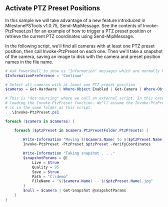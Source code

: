 ## Activate PTZ Preset Positions
In this sample we will take advantage of a new feature introduced in MilestonePSTools v1.0.75,
Send-MipMessage. See the contents of Invoke-PtzPreset.ps1 for an example of how to trigger
a PTZ preset position or retrieve the current PTZ coordinates using Send-MipMessage.

In the following script, we'll find all cameras with at least one PTZ preset position, then
call Invoke-PtzPreset on each one. Then we'll take a snapshot of the camera, saving an image
to disk with the camera and preset position names in the file name.

```powershell
# Ask PowerShell to show us "Information" messages which are normally hidden/ignored
$InformationPreference = 'Continue'

# Select all cameras with at least one PTZ preset position
$cameras = Get-Hardware | Where-Object Enabled | Get-Camera | Where-Object { $_.Enabled -and $_.PtzPresetFolder.PtzPresets.Count -gt 0 }

# This is "dot sourcing" where we call an external script. In this case we're just
# loading the Invoke-PtzPreset function. We'll assume the Invoke-PtzPreset.ps1 file
# is in the same folder as this script.
. .\Invoke-PtzPreset.ps1

foreach ($camera in $cameras) {

    foreach ($ptzPreset in $camera.PtzPresetFolder.PtzPresets) {
        
        Write-Information "Moving $($camera.Name) to $($ptzPreset.Name) preset position"
        Invoke-PtzPreset -PtzPreset $ptzPreset -VerifyCoordinates

        Write-Information "Taking snapshot . . ."
        $snapshotParams = @{
            Live = $true
            Quality = 95
            Save = $true
            Path = "C:\demo"
            FileName = "$($camera.Name) -- $($ptzPreset.Name).jpg"
        }
        $null = $camera | Get-Snapshot @snapshotParams
    }
}
```